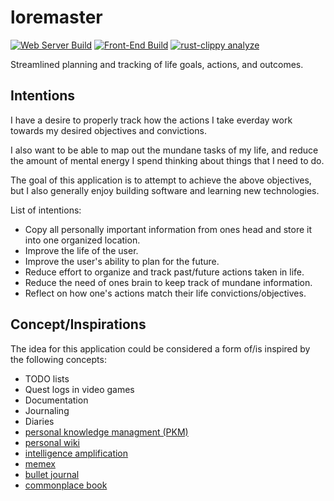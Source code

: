 # loremaster

[![Web Server Build](https://github.com/seanpmyers/loremaster/actions/workflows/web_server_build.yml/badge.svg)](https://github.com/seanpmyers/loremaster/actions/workflows/web_server_build.yml)
[![Front-End Build](https://github.com/seanpmyers/loremaster/actions/workflows/front_end_build.yaml/badge.svg)](https://github.com/seanpmyers/loremaster/actions/workflows/front_end_build.yaml)
[![rust-clippy analyze](https://github.com/seanpmyers/loremaster/workflows/rust-clippy%20analyze/badge.svg)](https://github.com/seanpmyers/loremaster/actions)

Streamlined planning and tracking of life goals, actions, and outcomes.

## Intentions

I have a desire to properly track how the actions I take everday work towards my desired objectives and convictions.

I also want to be able to map out the mundane tasks of my life, and reduce the amount of mental energy I spend thinking about things that I need to do.

The goal of this application is to attempt to achieve the above objectives, but I also generally enjoy building software and learning new technologies.

List of intentions:

- Copy all personally important information from ones head and store it into one organized location.
- Improve the life of the user.
- Improve the user's ability to plan for the future.
- Reduce effort to organize and track past/future actions taken in life.
- Reduce the need of ones brain to keep track of mundane information.
- Reflect on how one's actions match their life convictions/objectives.

## Concept/Inspirations

The idea for this application could be considered a form of/is inspired by the following concepts:

- TODO lists
- Quest logs in video games
- Documentation
- Journaling
- Diaries
- [personal knowledge managment (PKM)](https://en.wikipedia.org/wiki/Personal_knowledge_management)
- [personal wiki](https://en.wikipedia.org/wiki/Personal_wiki)
- [intelligence amplification](https://en.wikipedia.org/wiki/Intelligence_amplification)
- [memex](https://en.wikipedia.org/wiki/Memex)
- [bullet journal](https://en.wikipedia.org/wiki/Bullet_journal)
- [commonplace book](https://en.wikipedia.org/wiki/Commonplace_book)
